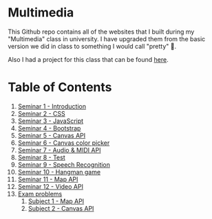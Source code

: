 # Multimedia

This Github repo contains all of the websites that I built during my "Multimedia" class in university. I have upgraded them from the basic version we did in class to something I would call "pretty" 💎.

Also I had a project for this class that can be found [here](https://github.com/v4n00/interactive-soundboard/).

# Table of Contents

1. [Seminar 1 - Introduction](https://v4n00.github.io/Multimedia/Seminar%201/index.html)
2. [Seminar 2 - CSS](https://v4n00.github.io/Multimedia/Seminar%202/index.html)
3. [Seminar 3 - JavaScript](https://v4n00.github.io/Multimedia/Seminar%203/index.html)
4. [Seminar 4 - Bootstrap](https://v4n00.github.io/Multimedia/Seminar%204/index.html)
5. [Seminar 5 - Canvas API](https://v4n00.github.io/Multimedia/Seminar%205/index.html)
6. [Seminar 6 - Canvas color picker](https://v4n00.github.io/Multimedia/Seminar%206/index.html)
7. [Seminar 7 - Audio & MIDI API](https://v4n00.github.io/Multimedia/Seminar%207/index.html)
8. [Seminar 8 - Test](https://v4n00.github.io/Multimedia/Seminar%208/index.html)
9. [Seminar 9 - Speech Recognition](https://v4n00.github.io/Multimedia/Seminar%209/index.html)
10. [Seminar 10 - Hangman game](https://v4n00.github.io/Multimedia/Seminar%2010/index.html)
11. [Seminar 11 - Map API](https://v4n00.github.io/Multimedia/Seminar%2011/index.html)
12. [Seminar 12 - Video API](https://v4n00.github.io/Multimedia/Seminar%2012/index.html)
13. [Exam problems](./Exam/)
    1. [Subject 1 - Map API](https://v4n00.github.io/Multimedia/Exam/exam1.html)
    2. [Subject 2 - Canvas API](https://v4n00.github.io/Multimedia/Exam/exam2.html)
